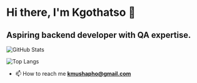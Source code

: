 # Hi there, I'm Kgothatso 👋

## Aspiring backend developer with QA expertise.

![GitHub Stats](https://github-readme-stats.vercel.app/api?username=kmushapho&show_icons=true)


![Top Langs](https://github-readme-stats.vercel.app/api/top-langs/?username=kmushapho)


- 📫 How to reach me **kmushapho@gmail.com**

<!--
**kmushapho/kmushapho** is a ✨ _special_ ✨ repository because its `README.md` (this file) appears on your GitHub profile.

Here are some ideas to get you started:

- 🔭 I’m currently working on ...
- 🌱 I’m currently learning ...
- 👯 I’m looking to collaborate on ...
- 🤔 I’m looking for help with ...
- 💬 Ask me about ...
- 📫 How to reach me: ...
- 😄 Pronouns: ...
- ⚡ Fun fact: ...
-->
